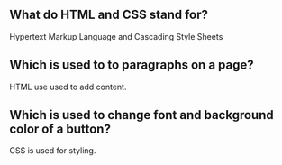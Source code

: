 ## What do HTML and CSS stand for?
Hypertext Markup Language and Cascading Style Sheets

## Which is used to to paragraphs on a page?
HTML use used to add content.

## Which is used to change font and background color of a button?
CSS is used for styling.